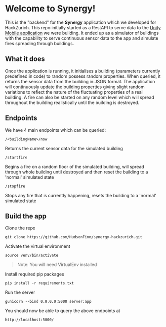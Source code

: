 # Welcome to Synergy!

This is the "backend" for the **Synergy** application which we developed for HackZurich. This repo initially started as a RestAPI to serve data to the [Unity Mobile application]([https://github.com/OliverUrsell/synergy-zurich](https://github.com/OliverUrsell/synergy-zurich)) we were building. It ended up as a simulator of buildings with the capability to serve continuous sensor data to the app and simulate fires spreading through buildings.

## What it does
Once the application is running, it initialises a building (parameters currently predefined in code) to random possess random properties. When queried, it returns the sensor data from the building in JSON format. The application will continuously update the building properties giving slight random variations to reflect the nature of the fluctuating properties of a real building. A fire can also be started on any random level which will spread throughout the building realistically until the building is destroyed.

## Endpoints
We have 4 main endpoints which can be queried:

`/<buildingName>/now`

Returns the current sensor data for the simulated building

`/startfire`

Begins a fire on a random floor of the simulated building, will spread through whole building until destroyed and then reset the building to a 'normal' simulated state

`/stopfire`

Stops any fire that is currently happening, resets the building to a 'normal' simulated state

## Build the app
Clone the repo
```
git clone https://github.com/HudsonFinn/synergy-hackzurich.git
```
Activate the virtual environment
```
source venv/bin/activate
```
> Note: You will need VirtualEnv installed

Install required pip packages
```
pip install -r requirements.txt
```
Run the server
```
gunicorn --bind 0.0.0.0:5000 server:app
```
You should now be able to query the above endpoints at
```
http://localhost:5000/
```
